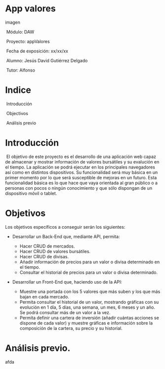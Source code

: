 # App valores







imagen





​																									Módulo: DAW

​																									Proyecto: appValores

​																									Fecha de exposición: xx/xx/xx

​																									Alumno: Jesús David Gutiérrez Delgado

​																									Tutor: Alfonso 



# Indice

​		Introducción

​		Objectivos

​		Análisis previo









# Introducción

​		El objetivo de este proyecto es el desarrollo de una aplicación web capaz de almacenar y mostrar información de valores bursátiles y su evalución en el tiempo. La aplicación se podrá ejecutar en los principales navegadores así como en distintos dispositivos. Su funcionalidad será muy básica en un primer momento por lo que será susceptible de mejoras en un futuro. Esta funcionalidad básica es lo que hace que vaya orientada al gran público o a personas con pocos o ningún conocimiento y que sólo dispongan de un dispositivo móvil o tablet.

# Objetivos

Los objetivos específicos a conseguir serán los siguientes:

- Desarrollar un Back-End que, mediante API, permita:
  - Hacer CRUD de mercados.
  - Hacer CRUD de valores bursátiles.
  - Hacer CRUD de divisas.
  - Añadir información de precios para un valor o divisa determinado en el tiempo.
  - Consultar el historial de precios para un valor o divisa determinado.

- Desarrollar un Front-End que, haciendo uso de la API:
  - Muestre una portada con los 5 valores que más suben y los que más bajan en cada mercado.
  - Permita consultar el historial de un valor, mostrando gráficas con su evolución en 1 día, 5 días, una semana, un mes, 6 meses y un año. Se podrá consultar más de un valor a la vez.
  - Permita definir una cartera de inversión (añadir cuántas acciones se dispone de cada valor) y muestre gráficas e información sobre la composición de la cartera, su precio y su historial.

# Análisis previo.

afda



​																																																																																																																						

